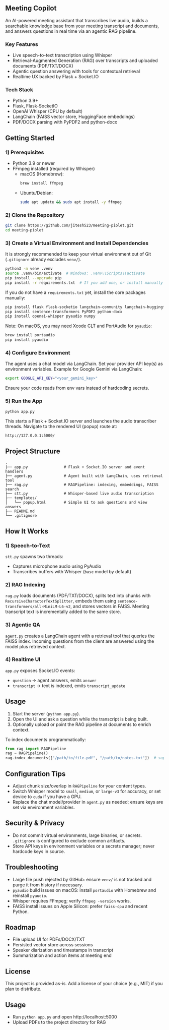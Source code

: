 ## Meeting Copilot

An AI-powered meeting assistant that transcribes live audio, builds a searchable knowledge base from your meeting transcript and documents, and answers questions in real time via an agentic RAG pipeline.

### Key Features
- Live speech-to-text transcription using Whisper
- Retrieval-Augmented Generation (RAG) over transcripts and uploaded documents (PDF/TXT/DOCX)
- Agentic question answering with tools for contextual retrieval
- Realtime UX backed by Flask + Socket.IO

### Tech Stack
- Python 3.9+
- Flask, Flask-SocketIO
- OpenAI Whisper (CPU by default)
- LangChain (FAISS vector store, HuggingFace embeddings)
- PDF/DOCX parsing with PyPDF2 and python-docx

## Getting Started

### 1) Prerequisites
- Python 3.9 or newer
- FFmpeg installed (required by Whisper)
  - macOS (Homebrew):
    ```bash
    brew install ffmpeg
    ```
  - Ubuntu/Debian:
    ```bash
    sudo apt update && sudo apt install -y ffmpeg
    ```

### 2) Clone the Repository
```bash
git clone https://github.com/jitesh523/meeting-piolet.git
cd meeting-piolet
```

### 3) Create a Virtual Environment and Install Dependencies
It is strongly recommended to keep your virtual environment out of Git (`.gitignore` already excludes `venv/`).

```bash
python3 -m venv .venv
source .venv/bin/activate  # Windows: .venv\\Scripts\\activate
pip install --upgrade pip
pip install -r requirements.txt  # If you add one, or install manually (see below)
```

If you do not have a `requirements.txt` yet, install the core packages manually:
```bash
pip install flask flask-socketio langchain-community langchain-huggingface faiss-cpu
pip install sentence-transformers PyPDF2 python-docx
pip install openai-whisper pyaudio numpy
```

Note: On macOS, you may need Xcode CLT and PortAudio for `pyaudio`:
```bash
brew install portaudio
pip install pyaudio
```

### 4) Configure Environment

The agent uses a chat model via LangChain. Set your provider API key(s) as environment variables. Example for Google Gemini via LangChain:
```bash
export GOOGLE_API_KEY="<your_gemini_key>"
```

Ensure your code reads from env vars instead of hardcoding secrets.

### 5) Run the App
```bash
python app.py
```
This starts a Flask + Socket.IO server and launches the audio transcriber threads. Navigate to the rendered UI (popup) route at:
```
http://127.0.0.1:5000/
```

## Project Structure
```
.
├── app.py                # Flask + Socket.IO server and event handlers
├── agent.py              # Agent built with LangChain, uses retrieval tool
├── rag.py                # RAGPipeline: indexing, embeddings, FAISS search
├── stt.py                # Whisper-based live audio transcription
├── templates/
│   └── popup.html        # Simple UI to ask questions and view answers
├── README.md
└── .gitignore
```

## How It Works

### 1) Speech-to-Text
`stt.py` spawns two threads:
- Captures microphone audio using PyAudio
- Transcribes buffers with Whisper (`base` model by default)

### 2) RAG Indexing
`rag.py` loads documents (PDF/TXT/DOCX), splits text into chunks with `RecursiveCharacterTextSplitter`, embeds them using `sentence-transformers/all-MiniLM-L6-v2`, and stores vectors in FAISS. Meeting transcript text is incrementally added to the same store.

### 3) Agentic QA
`agent.py` creates a LangChain agent with a retrieval tool that queries the FAISS index. Incoming questions from the client are answered using the model plus retrieved context.

### 4) Realtime UI
`app.py` exposes Socket.IO events:
- `question` → agent answers, emits `answer`
- `transcript` → text is indexed, emits `transcript_update`

## Usage
1) Start the server (`python app.py`).
2) Open the UI and ask a question while the transcript is being built.
3) Optionally upload or point the RAG pipeline at documents to enrich context.

To index documents programmatically:
```python
from rag import RAGPipeline
rag = RAGPipeline()
rag.index_documents(["/path/to/file.pdf", "/path/to/notes.txt"])  # supports .pdf/.txt/.docx
```

## Configuration Tips
- Adjust chunk size/overlap in `RAGPipeline` for your content types.
- Switch Whisper model to `small`, `medium`, or `large-v3` for accuracy, or set device to `cuda` if you have a GPU.
- Replace the chat model/provider in `agent.py` as needed; ensure keys are set via environment variables.

## Security & Privacy
- Do not commit virtual environments, large binaries, or secrets. `.gitignore` is configured to exclude common artifacts.
- Store API keys in environment variables or a secrets manager; never hardcode keys in source.

## Troubleshooting
- Large file push rejected by GitHub: ensure `venv/` is not tracked and purge it from history if necessary.
- `pyaudio` build issues on macOS: install `portaudio` with Homebrew and reinstall `pyaudio`.
- Whisper requires FFmpeg; verify `ffmpeg -version` works.
- FAISS install issues on Apple Silicon: prefer `faiss-cpu` and recent Python.

## Roadmap
- File upload UI for PDFs/DOCX/TXT
- Persisted vector store across sessions
- Speaker diarization and timestamps in transcript
- Summarization and action items at meeting end

## License
This project is provided as-is. Add a license of your choice (e.g., MIT) if you plan to distribute.


## Usage
- Run `python app.py` and open http://localhost:5000
- Upload PDFs to the project directory for RAG
